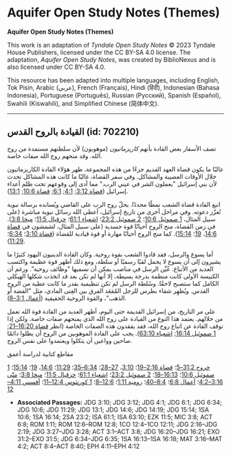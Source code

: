 # Aquifer Open Study Notes (Themes)

**Aquifer Open Study Notes (Themes)**

This work is an adaptation of *Tyndale Open Study Notes* © 2023 Tyndale House Publishers, licensed under the CC BY\-SA 4\.0 license. The adaptation, *Aquifer Open Study Notes*, was created by BiblioNexus and is also licensed under CC BY\-SA 4\.0\.

This resource has been adapted into multiple languages, including English, Tok Pisin, Arabic (عربي), French (Français), Hindi (हिंदी), Indonesian (Bahasa Indonesia), Portuguese (Português), Russian (Русский), Spanish (Español), Swahili (Kiswahili), and Simplified Chinese (简体中文).



--------------------------------

## القيادة بالروح القدس (id: 702210)

تصف الأسفار بعض القادة بأنهم *كاريزماتيون* (موهوبون) لأن سلطتهم مستمدة من روح الله. وقد منحهم روح الله صفات خاصة.

غالبًا ما يكون قضاة العهد القديم جزءًا من هذه المجموعة. ظهر هؤلاء القادة الكاريزماتيون خلال الأوقات العصيبة والمشاكل. وفي سفر القضاة، غالبًا ما كانت هذه المشاكل تحدث لأن بني إسرائيل "يعملون الشر في عيني الرب." مما أدى إلى وقوعهم تحت ظلم أعداء إسرائيل ([قضاة 3:12](https://ref.ly/Judg3:12); [4:1](https://ref.ly/Judg4:1); [6:1](https://ref.ly/Judg6:1); [قضاة 10:6](https://ref.ly/Judg10:6); [13:1](https://ref.ly/Judg13:1)).

اتبع القادة قضاة الشعب نمطًا محددًا. يحلّ روح الرب على القاضي ويُسانده برسالة نبوية تُعزّز دعوته. وفي مراحل أخرى من تاريخ إسرائيل، أعطى الله رسائل نبوية مباشرة (على سبيل المثال، [1 صموئيل 10:6](https://ref.ly/1Sam10:6)؛ [2 صموئيل 23:2](https://ref.ly/2Sam23:2)؛ [إشعياء 61:1](https://ref.ly/Isa61:1)؛ [حزقيال 11:5](https://ref.ly/Ezek11:5)؛ [ميخا 3:8](https://ref.ly/Mic3:8)). في زمن القضاة، منح الروح أحيانًا قوة جسدية (على سبيل المثال، لشمشون في [قضاة 14:6](https://ref.ly/Judg14:6)، [19](https://ref.ly/Judg14:19)؛ [15:14](https://ref.ly/Judg15:14)). كما منح الروح أحيانًا مهارة أو قوة قيادية للقضاة ([قضاة 3:10](https://ref.ly/Judg3:10)؛ [6:34](https://ref.ly/Judg6:34)؛ [11:29](https://ref.ly/Judg11:29)).

أما يسوع والرسل، فقد قادوا الشعب بقوة روحية. وكان القادة الدينيون اليهود كثيرًا ما يشيرون إلى أن يسوع لا يحمل لقبًا رسميًا أو سلطة، ومع ذلك أظهر قوة عظيمة واكتسب العديد من الأتباع. عُيِّن الرسل في مناصب يمكن أن نسميها "وظائف روحية". ورغم أن الكنيسة الأولى كانت منظمة بدرجة بسيطة، إلا أنها لم تكن بعد قد اتخذت شكلها الهيكلي الكامل كما ستصبح لاحقًا. وسُلطة الرسل لم تكن تنظيمية بقدر ما كانت عطية من الروح القدس. ويُظهِر شفاء بطرس للرجل المُقعَد الفرق بين الغِنى المادي، مثل "الفضة أو الذهب"، والقوة الروحية الحقيقية ([أعمال 3:1–8](https://ref.ly/Acts3:1-Acts3:8)).

على مر التاريخ، من إسرائيل القديمة حتى اليوم، أظهر العديد من القادة قوة الله تعمل من خلالهم. يعتمد هذا النوع من القيادة على روح الله الذي يمنحهم صفات خاصة. ولكن إذا توقف القادة عن اتباع روح الله، فقد يفقدون هذه الصفات الخاصة (انظر [قضاة 16:20–21](https://ref.ly/Judg16:20-Judg16:21); [1 صموئيل 16:14](https://ref.ly/1Sam16:14); [إشعياء 63:10](https://ref.ly/Isa63:10)). يجب على القادة الموهوبين من الروح أن يظلوا دائمًا صاحين وواعين أن يتكلوا ويعتمدوا على نفس الروح.

مقاطع كتابية لدراسة أعمق

[خروج 31:2–5](https://ref.ly/Exod31:2-Exod31:5)؛ [قضاة 2:16–19](https://ref.ly/Judg2:16-Judg2:19)؛ [3:10](https://ref.ly/Judg3:10)، [27–28](https://ref.ly/Judg3:27-Judg3:28)؛ [6:34–35](https://ref.ly/Judg6:34-Judg6:35)؛ [11:29](https://ref.ly/Judg11:29)؛ [14:6](https://ref.ly/Judg14:6)، [19](https://ref.ly/Judg14:19)؛ [15:14](https://ref.ly/Judg15:14)؛ [1 صموئيل 10:6](https://ref.ly/1Sam10:6)؛ [16:13–18](https://ref.ly/1Sam16:13-1Sam16:18)؛ [2 صموئيل 23:2](https://ref.ly/2Sam23:2)؛ [إشعياء 61:1](https://ref.ly/Isa61:1)؛ [حزقيال 11:5](https://ref.ly/Ezek11:5)؛ [ميخا 3:8](https://ref.ly/Mic3:8)؛ [متّى 3:16–4:2](https://ref.ly/Matt3:16-Matt4:2)؛ [أعمال 6:8](https://ref.ly/Acts6:8)؛ [8:4–40](https://ref.ly/Acts8:4-Acts8:40)؛ [رومية 1:11](https://ref.ly/Rom1:11)؛ [12:6–8](https://ref.ly/Rom12:6-Rom12:8)؛ [1 كورنثوس 12:4–11](https://ref.ly/1Cor12:4-1Cor12:11)؛ [أفسس 4:11–12](https://ref.ly/Eph4:11-Eph4:12)

* **Associated Passages:** JDG 3:10; JDG 3:12; JDG 4:1; JDG 6:1; JDG 6:34; JDG 10:6; JDG 11:29; JDG 13:1; JDG 14:6; JDG 14:19; JDG 15:14; 1SA 10:6; 1SA 16:14; 2SA 23:2; ISA 61:1; ISA 63:10; EZK 11:5; MIC 3:8; ACT 6:8; ROM 1:11; ROM 12:6–ROM 12:8; 1CO 12:4–1CO 12:11; JDG 2:16–JDG 2:19; JDG 3:27–JDG 3:28; ACT 3:1–ACT 3:8; JDG 16:20–JDG 16:21; EXO 31:2–EXO 31:5; JDG 6:34–JDG 6:35; 1SA 16:13–1SA 16:18; MAT 3:16–MAT 4:2; ACT 8:4–ACT 8:40; EPH 4:11–EPH 4:12

